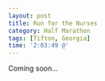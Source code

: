 ```yaml
---
layout: post
title: Run for the Nurses
category: Half Marathon
tags: [Tifton, Georgia]
time: '2:03:49 @'
---
```

Coming soon...